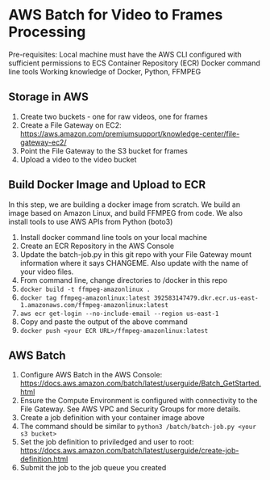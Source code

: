 # AWS Batch for Video to Frames Processing

Pre-requisites:
Local machine must have the AWS CLI configured with sufficient permissions to ECS Container Repository (ECR)
Docker command line tools
Working knowledge of Docker, Python, FFMPEG


## Storage in AWS

1. Create two buckets - one for raw videos, one for frames
2. Create a File Gateway on EC2: https://aws.amazon.com/premiumsupport/knowledge-center/file-gateway-ec2/
3. Point the File Gateway to the S3 bucket for frames
4. Upload a video to the video bucket

## Build Docker Image and Upload to ECR

In this step, we are building a docker image from scratch. We build an image based on Amazon Linux, and build FFMPEG from code. We also install tools to use AWS APIs from Python (boto3)

1. Install docker command line tools on your local machine
2. Create an ECR Repository in the AWS Console
3. Update the batch-job.py in this git repo with your File Gateway mount information where it says CHANGEME. Also update with the name of your video files.
4. From command line, change directories to /docker in this repo
5. ```docker build -t ffmpeg-amazonlinux .```
6. ```docker tag ffmpeg-amazonlinux:latest 392583147479.dkr.ecr.us-east-1.amazonaws.com/ffmpeg-amazonlinux:latest```
7. ```aws ecr get-login --no-include-email --region us-east-1```
8. Copy and paste the output of the above command
9. ```docker push <your ECR URL>/ffmpeg-amazonlinux:latest```

## AWS Batch

1. Configure AWS Batch in the AWS Console: https://docs.aws.amazon.com/batch/latest/userguide/Batch_GetStarted.html
2. Ensure the Compute Environment is configured with connectivity to the File Gateway. See AWS VPC and Security Groups for more details.
3. Create a job definition with your container image above
4. The command should be similar to ```python3 /batch/batch-job.py <your s3 bucket>```
5. Set the job definition to priviledged and user to root: https://docs.aws.amazon.com/batch/latest/userguide/create-job-definition.html
6. Submit the job to the job queue you created
